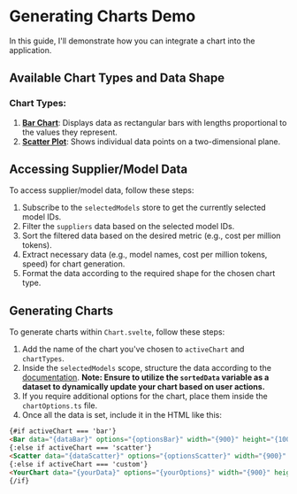 # Generating Charts Demo

In this guide, I'll demonstrate how you can integrate a chart into the application.

## Available Chart Types and Data Shape

### Chart Types:

1. [**Bar Chart**](https://www.chartjs.org/docs/latest/charts/bar.html#example-dataset-configuration): Displays data as rectangular bars with lengths proportional to the values they represent.
2. [**Scatter Plot**](https://www.chartjs.org/docs/latest/charts/scatter.html#data-structure): Shows individual data points on a two-dimensional plane.

## Accessing Supplier/Model Data

To access supplier/model data, follow these steps:

1. Subscribe to the `selectedModels` store to get the currently selected model IDs.
2. Filter the `suppliers` data based on the selected model IDs.
3. Sort the filtered data based on the desired metric (e.g., cost per million tokens).
4. Extract necessary data (e.g., model names, cost per million tokens, speed) for chart generation.
5. Format the data according to the required shape for the chosen chart type.

## Generating Charts

To generate charts within `Chart.svelte`, follow these steps:

1. Add the name of the chart you've chosen to `activeChart` and `chartTypes`.
2. Inside the `selectedModels` scope, structure the data according to the [documentation](https://www.chartjs.org/docs/latest/).
   **Note: Ensure to utilize the `sortedData` variable as a dataset to dynamically update your chart based on user actions.**
3. If you require additional options for the chart, place them inside the `chartOptions.ts` file.
4. Once all the data is set, include it in the HTML like this:

```html
{#if activeChart === 'bar'}
<Bar data="{dataBar}" options="{optionsBar}" width="{900}" height="{100}" />
{:else if activeChart === 'scatter'}
<Scatter data="{dataScatter}" options="{optionsScatter}" width="{900}" height="{100}" />
{:else if activeChart === 'custom'}
<YourChart data="{yourData}" options="{yourOptions}" width="{900}" height="{100}" />
{/if}
```
